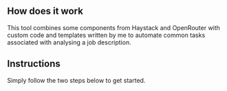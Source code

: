 ## How does it work

This tool combines some components from Haystack and OpenRouter with custom code and templates written by me to automate common tasks associated with analysing a job description.

## Instructions

Simply follow the two steps below to get started.